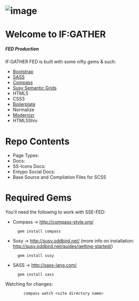 ![image](https://github.com/lindseybradford/sse-fed/blob/master/images/logo-color.jpg?raw=true)
=====================


Welcome to IF:GATHER
=====================
##### FED Production
IF:GATHER FED is built with some nifty gems & such:



- [Bootstrap](https://github.com/twitter/bootstrap)
- [SASS](http://sass-lang.com/)
- [Compass](http://compass-style.org/)
- [Susy Semantic Grids](http://susy.oddbird.net/)
- HTML5
- CSS3
- [Boilerplate](http://html5boilerplate.com/)
- Normalize
- [Modernizr](http://modernizr.com/)
- HTML5Shiv



Repo Contents
=====================
* Page Types:
* Docs:
* SS-Icons Docs:
* Entypo Social Docs:
* Base Source and Compilation Files for SCSS


Required Gems
=====================
You'll need the following to work with SSE-FED:

- Compass → http://compass-style.org/

		gem install compass

- Susy → http://susy.oddbird.net/ (more info on installation: http://susy.oddbird.net/guides/getting-started/)

		gem install susy


- SASS → http://sass-lang.com/

		gem install sass


Watching for changes:

			compass watch <site directory name>

